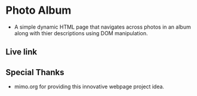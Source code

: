 # Photo Album

* A simple dynamic HTML page that navigates across photos in an album along with thier descriptions using DOM manipulation.

## Live link


## Special Thanks

* mimo.org for providing this innovative webpage project idea.
